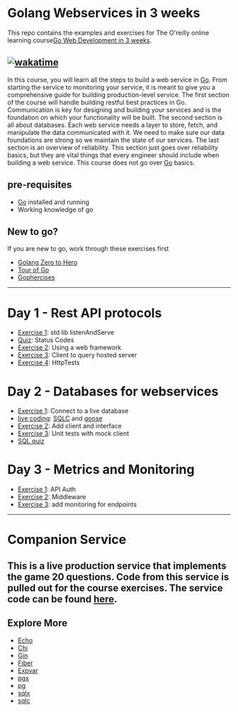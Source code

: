 # Golang Webservices in 3 weeks
This repo contains the examples and exercises for The O'reilly online learning course[Go Web Development in 3 weeks](https://www.oreilly.com/live-events/go-for-web-development-in-3-weeks/0636920091015/).

[![wakatime](https://wakatime.com/badge/user/953eeb5a-d347-44af-9d8b-a5b8a918cecf/project/815add1c-01f3-412e-b6cd-730805338e0e.svg)](https://wakatime.com/badge/user/953eeb5a-d347-44af-9d8b-a5b8a918cecf/project/815add1c-01f3-412e-b6cd-730805338e0e)
---

In this course, you will learn all the steps to build a web service in [Go](https://go.dev/). From starting the service to monitoring your service, it is meant to give you a comprehensive guide for building production-level service. The first section of the course will handle building restful best practices in Go. Communication is key for designing and building your services and is the foundation on which your functionality will be built. The second section is all about databases. Each web service needs a layer to store, fetch, and manipulate the data communicated with it. We need to make sure our data foundations are strong so we maintain the state of our services. The last section is an overview of reliability. This section just goes over reliability basics, but they are vital things that every engineer should include when building a web service. This course does not go over [Go](https://go.dev/) basics. 

## pre-requisites
- [Go](https://go.dev/) installed and running
- Working knowledge of go

## New to go?

If you are new to go, work through these exercises first
- [Golang Zero to Hero](https://github.com/Soypete/Golang_tutorial_zero_to_hero)
- [Tour of Go](https://go.dev/tour/welcome/1)
- [Gophercises](https://gophercises.com/)

---

# Day 1 - Rest API protocols

* [Exercise 1](restful-go/README.md): std lib listenAndServe
* [Quiz](http-quiz/): Status Codes
* [Exercise 2](restful-go/README.md): Using a web framework
* [Exercise 3](restful-go/README.md): Client to query hosted server 
* [Exercise 4](restful-go/README/md): HttpTests
 
# Day 2 - Databases for webservices

* [Exercise 1](database/README.md): Connect to a live database
* [live coding](database/demo/): [SQLC](https://sqlc.dev/) and [goose](https://github.com/pressly/goose)
* [Exercise 2](database/README.md): Add client and interface
* [Exercise 3](database/README.md): Unit tests with mock client
* [SQL quiz](sql-quiz)

# Day 3 - Metrics and Monitoring 

* [Exercise 1](reliable-webservice-go/README.md): API Auth
* [Exercise 2](reliable-webservice-go/README.md): Middleware
* [Exercise 3](reliable-webservice-go/README.md): add monitoring for endpoints

---

# Companion Service

This is a live production service that implements the game 20 questions. Code from this service is pulled out for the course exercises. The service code can be found [here](https://github.com/Soypete/golang-cli-game/).
---

## Explore More
- [Echo](https://echo.labstack.com/)
- [Chi](https://github.com/go-chi/chi)
- [Gin](https://github.com/gin-gonic/gin)
- [Fiber](https://github.com/gofiber/fiber)
- [Expvar](https://pkg.go.dev/expvar)
- [pgx](https://github.com/jackc/pgx)
- [pg](https://github.com/lib/pq)
- [sqlx](https://github.com/jmoiron/sqlx)
- [sqlc](https://sqlc.dev/)
